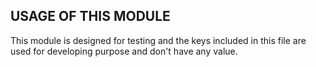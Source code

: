## USAGE OF THIS MODULE

This module is designed for testing and the keys included in this file are used for developing purpose and don't have any value.